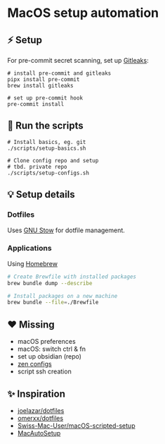 # MacOS setup automation

## ⚡ Setup

For pre-commit secret scanning, set up [Gitleaks](https://github.com/gitleaks/):

```shell
# install pre-commit and gitleaks
pipx install pre-commit
brew install gitleaks

# set up pre-commit hook
pre-commit install
```

## 🔧 Run the scripts

```shell
# Install basics, eg. git
./scripts/setup-basics.sh

# Clone config repo and setup
# tbd. private repo
./scripts/setup-configs.sh
```

## 💡 Setup details

### Dotfiles

Uses [GNU Stow](https://www.gnu.org/software/stow/) for dotfile management.

### Applications

Using [Homebrew](https://brew.sh/)

```sh
# Create Brewfile with installed packages
brew bundle dump --describe

# Install packages on a new machine
brew bundle --file=./Brewfile
```

## ♥️ Missing

- macOS preferences
- macOS: switch ctrl & fn
- set up obsidian (repo)
- [zen configs](https://www.reddit.com/r/zen_browser/comments/1l051dx/managing_zen_with_dotfiles/)
- script ssh creation

## ✨ Inspiration

- [joelazar/dotfiles](https://github.com/joelazar/dotfiles)
- [omerxx/dotfiles](https://github.com/omerxx/dotfiles)
- [Swiss-Mac-User/macOS-scripted-setup](https://github.com/Swiss-Mac-User/macOS-scripted-setup)
- [MacAutoSetup](https://github.com/NLaundry/MacAutoSetup)
